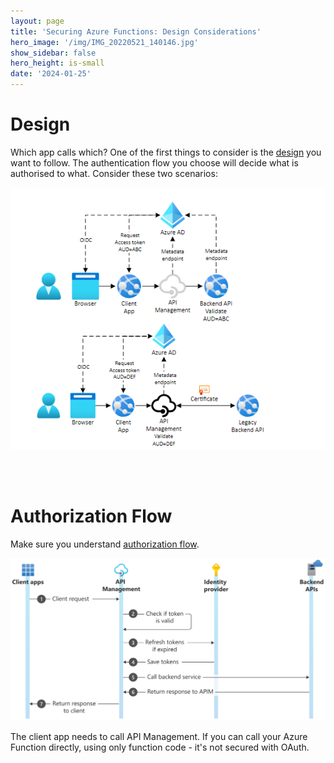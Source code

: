 ```yaml
---
layout: page
title: 'Securing Azure Functions: Design Considerations'
hero_image: '/img/IMG_20220521_140146.jpg'
show_sidebar: false
hero_height: is-small
date: '2024-01-25'
---
```




<h1>Design</h1>

Which app calls which? One of the first things to consider is the [design](https://learn.microsoft.com/en-us/azure/api-management/authentication-authorization-overview#oauth-20-authorization-scenarios) you want to follow. The authentication flow you choose will decide what is authorised to what. Consider these two scenarios:

<img src="/articles/images/SecureAzFunc/Github-SecureAzFunc1.PNG" width="600"  alt="Diagram showing OAuth communication where audience is the backend.Diagram showing OAuth communication where audience is the API Management gateway.">



</br></br>
<h1>Authorization Flow</h1>

Make sure you understand [authorization flow](https://learn.microsoft.com/en-us/azure/api-management/authorizations-overview#process-flow-for-runtime). 

<img src="/articles/images/SecureAzFunc/Github-secureayfunc2.svg" width="600" alt="Diagram that shows the process flow for creating runtime.">


The client app needs to call API Management. If you can call your Azure Function directly, using only function code - it's not secured with OAuth.

